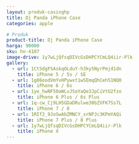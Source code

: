 ```yaml
---
layout: produk-casinghp
title: Dj Panda iPhone Case
categories: apple

# Produk
product-title: Dj Panda iPhone Case
harga: 90000
sku: hn-4107
image-drive: 1y7wLjQfsqDIVcGsDHPCYCmLQ4iir-Plk
gallery:
  - url: 1CtSdgFSAskqOLduY-h3ky5NyrPmjd1dn
    title: iPhone 5 / 5s / SE
  - url: 1g86oodVmYvHPywxt1wSEmqQhCeh51NQ0
    title: iPhone 6 / 6s
  - url: 1ye_hwNF50aWLvJSoYaQe3JpCiVtU2fzo
    title: iPhone 6 Plus / 6s Plus
  - url: 1q-cw_Cj9LH5GDaDRulwe30bZVFK7Ss7L
    title: iPhone 7 / 8
  - url: 1RIf2_9JoSwAbZMNCY_srNPJc3KPmYAQi
    title: iPhone 7 Plus / 8 Plus
  - url: 1y7wLjQfsqDIVcGsDHPCYCmLQ4iir-Plk
    title: iPhone X
---
```

